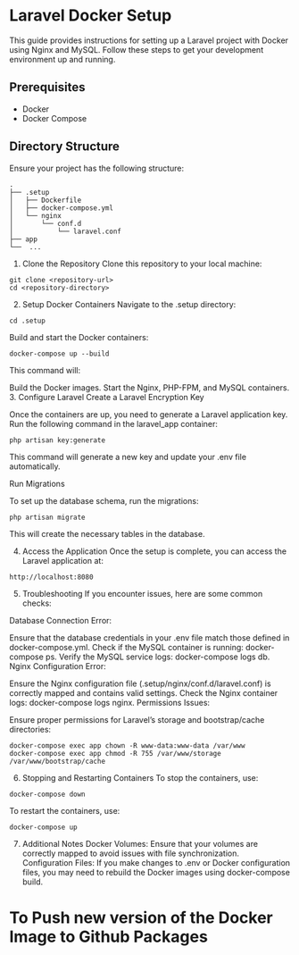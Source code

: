 # Laravel Docker Setup
This guide provides instructions for setting up a Laravel project with Docker using Nginx and MySQL. Follow these steps to get your development environment up and running.

## Prerequisites
- Docker
- Docker Compose

## Directory Structure
Ensure your project has the following structure:


```arduino
.
├── .setup
│   ├── Dockerfile
│   ├── docker-compose.yml
│   └── nginx
│       └── conf.d
│           └── laravel.conf
├── app
└──  ...
```

1. Clone the Repository
Clone this repository to your local machine:

```
git clone <repository-url>
cd <repository-directory>
```
2. Setup Docker Containers
Navigate to the .setup directory:

```
cd .setup
```
Build and start the Docker containers:

```
docker-compose up --build
```
This command will:

Build the Docker images.
Start the Nginx, PHP-FPM, and MySQL containers.
3. Configure Laravel
Create a Laravel Encryption Key

Once the containers are up, you need to generate a Laravel application key. Run the following command in the laravel_app container:


```
php artisan key:generate
```
This command will generate a new key and update your .env file automatically.

Run Migrations

To set up the database schema, run the migrations:


```
php artisan migrate
```
This will create the necessary tables in the database.

4. Access the Application
Once the setup is complete, you can access the Laravel application at:


```
http://localhost:8080
```
5. Troubleshooting
If you encounter issues, here are some common checks:

Database Connection Error:

Ensure that the database credentials in your .env file match those defined in docker-compose.yml.
Check if the MySQL container is running: docker-compose ps.
Verify the MySQL service logs: docker-compose logs db.
Nginx Configuration Error:

Ensure the Nginx configuration file (.setup/nginx/conf.d/laravel.conf) is correctly mapped and contains valid settings.
Check the Nginx container logs: docker-compose logs nginx.
Permissions Issues:

Ensure proper permissions for Laravel’s storage and bootstrap/cache directories:
```
docker-compose exec app chown -R www-data:www-data /var/www
docker-compose exec app chmod -R 755 /var/www/storage /var/www/bootstrap/cache
```
6. Stopping and Restarting Containers
To stop the containers, use:


```
docker-compose down
```
To restart the containers, use:


```
docker-compose up
```
7. Additional Notes
Docker Volumes: Ensure that your volumes are correctly mapped to avoid issues with file synchronization.
Configuration Files: If you make changes to .env or Docker configuration files, you may need to rebuild the Docker images using docker-compose build.


# To Push new version of the Docker Image to Github Packages
